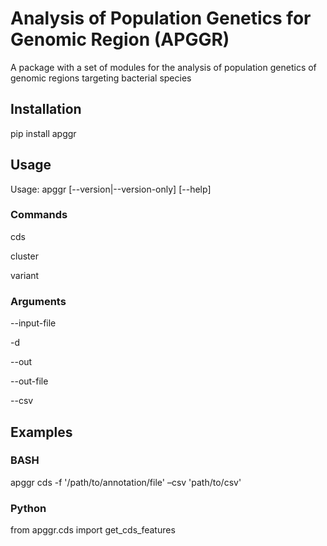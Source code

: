 # **Analysis of Population Genetics for Genomic Region (APGGR)**

A package with a set of modules for the analysis of population genetics of genomic regions targeting bacterial species

## Installation

pip install apggr

## Usage

Usage: apggr [--version\|--version-only] [--help] <command> <argument>

### **Commands**

cds

cluster

variant

### **Arguments**

--input-file

-d

--out

--out-file

--csv

## Examples

### BASH

apggr cds -f '/path/to/annotation/file' –csv 'path/to/csv'

### Python

from apggr.cds import get_cds_features
